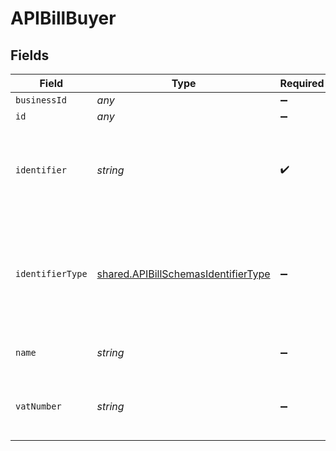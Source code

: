 # APIBillBuyer


## Fields

| Field                                                                                      | Type                                                                                       | Required                                                                                   | Description                                                                                |
| ------------------------------------------------------------------------------------------ | ------------------------------------------------------------------------------------------ | ------------------------------------------------------------------------------------------ | ------------------------------------------------------------------------------------------ |
| `businessId`                                                                               | *any*                                                                                      | :heavy_minus_sign:                                                                         | N/A                                                                                        |
| `id`                                                                                       | *any*                                                                                      | :heavy_minus_sign:                                                                         | N/A                                                                                        |
| `identifier`                                                                               | *string*                                                                                   | :heavy_check_mark:                                                                         | Legal identifier of the business, such as its SIRET in France.                             |
| `identifierType`                                                                           | [shared.APIBillSchemasIdentifierType](../../models/shared/apibillschemasidentifiertype.md) | :heavy_minus_sign:                                                                         | Type of legal business identifier of the business, such as the SIRET in France.            |
| `name`                                                                                     | *string*                                                                                   | :heavy_minus_sign:                                                                         | Legal name of the business.                                                                |
| `vatNumber`                                                                                | *string*                                                                                   | :heavy_minus_sign:                                                                         | The VAT number of the business, if European                                                |